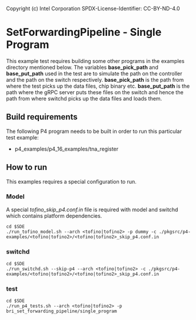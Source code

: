 
Copyright (c) Intel Corporation
SPDX-License-Identifier: CC-BY-ND-4.0


# SetForwardingPipeline - Single Program
This example test requires building some other programs in the examples directory mentioned below. 
The variables **base\_pick\_path** and **base\_put\_path** used in the test are to simulate the path 
on the controller and the path on the switch respectively. **base\_pick\_path** is the path from where 
the test picks up the data files, chip binary etc. **base\_put\_path** is the path where the gRPC 
server puts these files on the switch and hence the path from where switchd picks up the data files 
and loads them.

## Build requirements
The following P4 program needs to be built in order to run this particular test example:

 * p4\_examples/p4\_16\_examples/tna\_register

## How to run
This examples requires a special configuration to run.

### Model
A special *tofino\_skip\_p4.conf.in* file is required with model and switchd which contains platform dependencies.
```
cd $SDE
./run_tofino_model.sh --arch <tofino|tofino2> -p dummy -c ./pkgsrc/p4-examples/<tofino|tofino2>/<tofino|tofino2>_skip_p4.conf.in 
```

### switchd
```
cd $SDE
./run_switchd.sh --skip-p4 --arch <tofino|tofino2> -c ./pkgsrc/p4-examples/<tofino|tofino2>/<tofino|tofino2>_skip_p4.conf.in
```

### test
```
cd $SDE
./run_p4_tests.sh --arch <tofino|tofino2> -p bri_set_forwarding_pipeline/single_program
```
